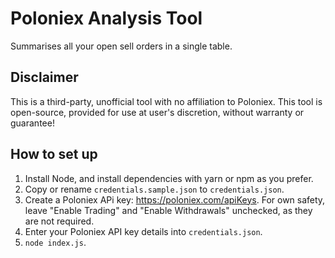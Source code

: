 # Poloniex Analysis Tool

Summarises all your open sell orders in a single table.

## Disclaimer

This is a third-party, unofficial tool with no affiliation to Poloniex. This tool is open-source, provided for use at user's discretion, without warranty or guarantee!

## How to set up

1. Install Node, and install dependencies with yarn or npm as you prefer.
2. Copy or rename `credentials.sample.json` to `credentials.json`.
3. Create a Poloniex APi key: https://poloniex.com/apiKeys. For own safety, leave "Enable Trading" and "Enable Withdrawals" unchecked, as they are not required.
4. Enter your Poloniex API key details into `credentials.json`.
5. `node index.js`.
